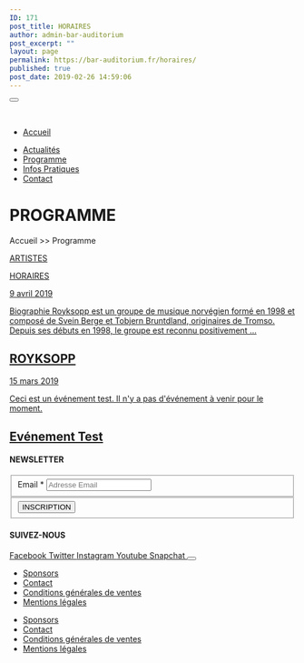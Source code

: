 ```yaml
---
ID: 171
post_title: HORAIRES
author: admin-bar-auditorium
post_excerpt: ""
layout: page
permalink: https://bar-auditorium.fr/horaires/
published: true
post_date: 2019-02-26 14:59:06
---
```

<button id="elementor-menu-toggle"></button>
				<nav itemtype="http://schema.org/SiteNavigationElement" itemscope="itemscope" id="elementor-navigation" role="navigation" aria-label="Elementor Menu">				
				<ul id="elementor-navmenu"><li><a href="https://bar-auditorium.fr/">Accueil</a></li>
<li><a href="https://bar-auditorium.fr/actualites-bar-auditorium/">Actualités</a></li>
<li><a href="https://bar-auditorium.fr/artistes/">Programme</a></li>
<li><a href="https://bar-auditorium.fr/infos-pratiques/">Infos Pratiques</a></li>
<li><a href="https://bar-auditorium.fr/contact/">Contact</a></li>
</ul>		
								</nav>
			<h1>PROGRAMME</h1>		
		<p>Accueil &gt;&gt; Programme</p><p><a href="https://bar-auditorium.fr/artistes/">ARTISTES</a></p><p><a href="https://bar-auditorium.fr/horaires/">HORAIRES</a></p>		
				<article>
        <a href="https://bar-auditorium.fr/events/royksopp/" title="ROYKSOPP">
            <time datetime="9 avril 2019">9 avril 2019</time>
                    <p>Biographie
Royksopp est un groupe de musique norvégien formé en 1998 et composé de Svein Berge et Tobjern Bruntdland, originaires de Tromso.
Depuis ses débuts en 1998, le groupe est reconnu positivement …</p>
                    <h2>ROYKSOPP</h2>
                    </a>
</article><article>
        <a href="https://bar-auditorium.fr/events/evenement-test/" title="Evénement Test">
            <time datetime="15 mars 2019">15 mars 2019</time>
                    <p>Ceci est un événement test. Il n'y a pas d'événement à venir pour le moment.</p>
                    <h2>Evénement Test</h2>
                    </a>
</article>		    
			<h4>NEWSLETTER</h4>		
			<form action="https://bar-auditorium.fr/wp-admin/admin-post.php" method="post" name="content-form-65fbfee8" id="content-form-65fbfee8"><input type="hidden" id="_wpnonce_newsletter" name="_wpnonce_newsletter" value="bbc0b8e8ce" /><input type="hidden" name="_wp_http_referer" value="/wp-admin/admin-ajax.php" /><input type="hidden" name="action" value="content_form_submit" /><input type="hidden" name="form-type" value="newsletter" /><input type="hidden" name="form-builder" value="elementor" /><input type="hidden" name="post-id" value="337" /><input type="hidden" name="form-id" value="65fbfee8" />
        <fieldset>
            <label for="data[65fbfee8][email]"
				>
				Email *            </label>
			                    <input type="text" name="data[65fbfee8][email]" id="data[65fbfee8][email]"
						required="required"  placeholder="Adresse Email">
					        </fieldset>
		        <fieldset>
            <button type="submit" name="submit" value="submit-newsletter-65fbfee8">
	            INSCRIPTION                            </button>
        </fieldset>
		</form>		
			<h4>SUIVEZ-NOUS</h4>		
							<a href="https://www.facebook.com/barauditorium/" target="_blank" rel="noopener noreferrer">
					Facebook
				</a>
							<a href="" target="_blank" rel="noopener noreferrer">
					Twitter
				</a>
							<a href="" target="_blank" rel="noopener noreferrer">
					Instagram
				</a>
							<a href="" target="_blank" rel="noopener noreferrer">
					Youtube
				</a>
							<a href="" target="_blank" rel="noopener noreferrer">
					Snapchat
				</a>
						<button id="elementor-menu-toggle"></button>
				<nav itemtype="http://schema.org/SiteNavigationElement" itemscope="itemscope" id="elementor-navigation" role="navigation" aria-label="Elementor Menu">				
				<ul id="elementor-navmenu"><li><a href="https://bar-auditorium.fr/sponsors/">Sponsors</a></li>
<li><a href="https://bar-auditorium.fr/contact/">Contact</a></li>
<li><a href="https://bar-auditorium.fr/conditions-generales-de-ventes/">Conditions générales de ventes</a></li>
<li><a href="https://bar-auditorium.fr/mentions-legales/">Mentions légales</a></li>
</ul>		
								</nav>
		<nav itemtype="http://schema.org/SiteNavigationElement" itemscope="itemscope" id="cbp-hsmenu-wrapper">
				<ul id="mega-menu"><li><a href="https://bar-auditorium.fr/sponsors/">Sponsors</a></li>
<li><a href="https://bar-auditorium.fr/contact/">Contact</a></li>
<li><a href="https://bar-auditorium.fr/conditions-generales-de-ventes/">Conditions générales de ventes</a></li>
<li><a href="https://bar-auditorium.fr/mentions-legales/">Mentions légales</a></li>
</ul>			
		</nav>